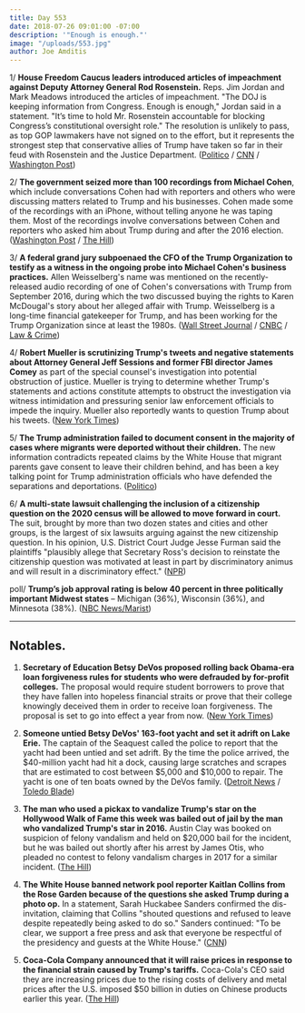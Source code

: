 ```yaml
---
title: Day 553
date: 2018-07-26 09:01:00 -07:00
description: '"Enough is enough."'
image: "/uploads/553.jpg"
author: Joe Amditis
---
```


1/ **House Freedom Caucus leaders introduced articles of impeachment against Deputy Attorney General Rod Rosenstein.** Reps. Jim Jordan and Mark Meadows introduced the articles of impeachment. "The DOJ is keeping information from Congress. Enough is enough," Jordan said in a statement. "It’s time to hold Mr. Rosenstein accountable for blocking Congress’s constitutional oversight role." The resolution is unlikely to pass, as top GOP lawmakers have not signed on to the effort, but it represents the strongest step that conservative allies of Trump have taken so far in their feud with Rosenstein and the Justice Department. ([Politico](https://www.politico.com/story/2018/07/25/house-conservatives-move-to-impeach-rosenstein-743238) / [CNN](https://www.cnn.com/2018/07/25/politics/rosenstein-impeachment-resolution/index.html) / [Washington Post](https://www.washingtonpost.com/politics/conservative-lawmakers-introduce-resolution-calling-for-impeachment-of-rod-rosenstein-who-oversees-special-counsel-probe-on-russia/2018/07/25/fe8ee304-9060-11e8-bcd5-9d911c784c38_story.html?utm_term=.9008034423d8))

2/ **The government seized more than 100 recordings from Michael Cohen**, which include conversations Cohen had with reporters and others who were discussing matters related to Trump and his businesses. Cohen made some of the recordings with an iPhone, without telling anyone he was taping them. Most of the recordings involve conversations between Cohen and reporters who asked him about Trump during and after the 2016 election. ([Washington Post](https://www.washingtonpost.com/politics/im-not-going-to-be-a-punching-bag-anymore-inside-michael-cohens-break-with-trump/2018/07/25/2471797a-9024-11e8-bcd5-9d911c784c38_story.html?noredirect=on&utm_term=.d610e9adf318) / [The Hill](http://thehill.com/blogs/blog-briefing-room/398939-government-seized-more-than-100-trump-related-tapes-from-cohen))

3/ **A federal grand jury subpoenaed the CFO of the Trump Organization to testify as a witness in the ongoing probe into Michael Cohen's business practices.** Allen Weisselberg's name was mentioned on the recently-released audio recording of one of Cohen's conversations with Trump from September 2016, during which the two discussed buying the rights to Karen McDougal's story about her alleged affair with Trump. Weisselberg is a long-time financial gatekeeper for Trump, and has been working for the Trump Organization since at least the 1980s. ([Wall Street Journal](https://www.wsj.com/articles/trump-organization-finance-chief-called-to-testify-before-federal-grand-jury-1532622947) / [CNBC](https://www.cnbc.com/2018/07/26/trump-org-cfo-called-to-grand-jury-to-testify-wsj.html) / [Law & Crime](https://lawandcrime.com/high-profile/a-witness-allen-weisselberg-in-the-michael-cohen-probe-has-been-named/))

4/ **Robert Mueller is scrutinizing Trump's tweets and negative statements about Attorney General Jeff Sessions and former FBI director James Comey** as part of the special counsel's investigation into potential obstruction of justice. Mueller is trying to determine whether Trump's statements and actions constitute attempts to obstruct the investigation via witness intimidation and pressuring senior law enforcement officials to impede the inquiry. Mueller also reportedly wants to question Trump about his tweets. ([New York Times](https://www.nytimes.com/2018/07/26/us/politics/trump-tweets-mueller-obstruction.html))

5/ **The Trump administration failed to document consent in the majority of cases where migrants were deported without their children.** The new information contradicts repeated claims by the White House that migrant parents gave consent to leave their children behind, and has been a key talking point for Trump administration officials who have defended the separations and deportations. ([Politico](https://www.politico.com/story/2018/07/25/deported-migrants-leaving-children-behind-712088))

6/ **A multi-state lawsuit challenging the inclusion of a citizenship question on the 2020 census will be allowed to move forward in court.** The suit, brought by more than two dozen states and cities and other groups, is the largest of six lawsuits arguing against the new citizenship question. In his opinion, U.S. District Court Judge Jesse Furman said the plaintiffs "plausibly allege that Secretary Ross's decision to reinstate the citizenship question was motivated at least in part by discriminatory animus and will result in a discriminatory effect." ([NPR](https://www.npr.org/2018/07/26/629773825/multi-state-lawsuit-against-census-citizenship-question-to-move-ahead?utm_source=twitter.com&utm_medium=social&utm_campaign=npr&utm_term=nprnews&utm_content=20180726))

poll/ **Trump’s job approval rating is below 40 percent in three politically important Midwest states** – Michigan (36%), Wisconsin (36%), and Minnesota (38%). ([NBC News/Marist](https://www.nbcnews.com/politics/first-read/polls-trump-approval-sags-trio-midwest-states-n894556))

---

## Notables.

1. **Secretary of Education Betsy DeVos proposed rolling back Obama-era loan forgiveness rules for students who were defrauded by for-profit colleges.** The proposal would require student borrowers to prove that they have fallen into hopeless financial straits or prove that their college knowingly deceived them in order to receive loan forgiveness. The proposal is set to go into effect a year from now. ([New York Times](https://www.nytimes.com/2018/07/25/us/politics/betsy-devos-debt-relief-for-profit-colleges.html))

2. **Someone untied Betsy DeVos' 163-foot yacht and set it adrift on Lake Erie.** The captain of the Seaquest called the police to report that the yacht had been untied and set adrift. By the time the police arrived, the $40-million yacht had hit a dock, causing large scratches and scrapes that are estimated to cost between $5,000 and $10,000 to repair. The yacht is one of ten boats owned by the DeVos family. ([Detroit News](https://www.detroitnews.com/story/news/local/michigan/2018/07/26/political-insider-devos-yacht-adrift-ohio/832966002/) / [Toledo Blade](http://www.toledoblade.com/local/2018/07/25/DeVos-40-million-yacht-vandalized-at-Huron-dock-npr.html))

3. **The man who used a pickax to vandalize Trump's star on the Hollywood Walk of Fame this week was bailed out of jail by the man who vandalized Trump's star in 2016.** Austin Clay was booked on suspicion of felony vandalism and held on $20,000 bail for the incident, but he was bailed out shortly after his arrest by James Otis, who pleaded no contest to felony vandalism charges in 2017 for a similar incident. ([The Hill](http://thehill.com/blogs/blog-briefing-room/news/398893-man-who-vandalized-trumps-walk-of-fame-star-bailed-out-by-guy))

4. **The White House banned network pool reporter Kaitlan Collins from the Rose Garden because of the questions she asked Trump during a photo op.** In a statement, Sarah Huckabee Sanders confirmed the dis-invitation, claiming that Collins "shouted questions and refused to leave despite repeatedly being asked to do so." Sanders continued: "To be clear, we support a free press and ask that everyone be respectful of the presidency and guests at the White House." ([CNN](https://money.cnn.com/2018/07/25/media/white-house-kaitlan-collins-press-pool/index.html))

5. **Coca-Cola Company announced that it will raise prices in response to the financial strain caused by Trump's tariffs.** Coca-Cola's CEO said they are increasing prices due to the rising costs of delivery and metal prices after the U.S. imposed $50 billion in duties on Chinese products earlier this year. ([The Hill](http://thehill.com/policy/finance/398926-coca-cola-raises-soda-prices-due-to-tariffs))